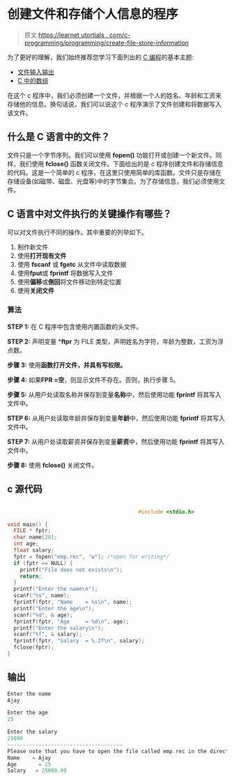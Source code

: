 # 创建文件和存储个人信息的程序

> 原文:[https://learnet utortials . com/c-programming/programming/create-file-store-information](https://learnetutorials.com/c-programming/programs/create-file-store-information)

为了更好的理解，我们始终推荐您学习下面列出的 [C 编程](../ "C programming")的基本主题:

*   [文件输入输出](../../c-programming/file-handling)
*   [C 中的数组](../../c-programming/array)

在这个 c 程序中，我们必须创建一个文件，并根据一个人的姓名、年龄和工资来存储他的信息。换句话说，我们可以说这个 c 程序演示了文件创建和将数据写入该文件。

## 什么是 C 语言中的文件？

文件只是一个字节序列。我们可以使用 **fopen()** 功能打开或创建一个新文件。同样，我们使用 **fclose()** 函数关闭文件。下面给出的是 c 程序创建文件和存储信息的代码。这是一个简单的 c 程序，在这里只使用简单的库函数。文件只是存储在存储设备(如磁带、磁盘、光盘等)中的字节集合。为了存储信息，我们必须使用文件。

## C 语言中对文件执行的关键操作有哪些？

可以对文件执行不同的操作。其中重要的列举如下。

1.  制作新文件
2.  使用**打开现有文件**
3.  使用 **fscanf** 或 **fgetc** 从文件中读取数据
4.  使用**fput**或 **fprintf** 将数据写入文件
5.  使用**偏移**或**倒回**将文件移动到特定位置
6.  使用**关闭文件**

### 算法

**STEP 1:** 在 C 程序中包含使用内置函数的头文件。

**STEP 2:** 声明变量 ***ftpr** 为 FILE 类型，声明姓名为字符，年龄为整数，工资为浮点数。

**步骤 3:** 使用**函数打开文件，并具有写权限。**

**步骤 4:** 如果**FPR =空**，则显示文件不存在。否则，执行步骤 5。

**步骤 5:** 从用户处读取名称并保存到变量**名称**中，然后使用功能 **fprintf** 将其写入文件中。

**STEP 6:** 从用户处读取年龄并保存到变量**年龄**中，然后使用功能 **fprintf** 将其写入文件中。

**STEP 7:** 从用户处读取薪资并保存到变量**薪资**中，然后使用功能 **fprintf** 将其写入文件中。

**步骤 8:** 使用 **fclose()** 关闭文件。

## c 源代码

```c

                                          #include <stdio.h>

void main() {
  FILE * fptr;
  char name[20];
  int age;
  float salary;
  fptr = fopen("emp.rec", "w"); /*open for writing*/
  if (fptr == NULL) {
    printf("File does not exists\n");
    return;
  }
  printf("Enter the name\n");
  scanf("%s", name);
  fprintf(fptr, "Name    = %s\n", name);
  printf("Enter the age\n");
  scanf("%d", & age);
  fprintf(fptr, "Age     = %d\n", age);
  printf("Enter the salary\n");
  scanf("%f", & salary);
  fprintf(fptr, "Salary  = %.2f\n", salary);
  fclose(fptr);
}

```

## 输出

```c
Enter the name
Ajay

Enter the age
25

Enter the salary
25000
-------------------------------------
Please note that you have to open the file called emp.rec in the directory
Name    = Ajay
Age       = 25
Salary   = 25000.00
```
